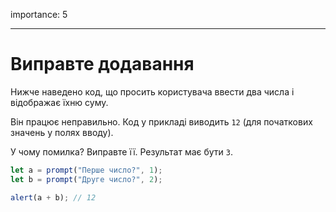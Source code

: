 importance: 5

---

# Виправте додавання

Нижче наведено код, що просить користувача ввести два числа і відображає їхню суму.

Він працює неправильно. Код у прикладі виводить `12` (для початкових значень у полях вводу).

У чому помилка? Виправте її. Результат має бути `3`.

```js run
let a = prompt("Перше число?", 1);
let b = prompt("Друге число?", 2);

alert(a + b); // 12
```
